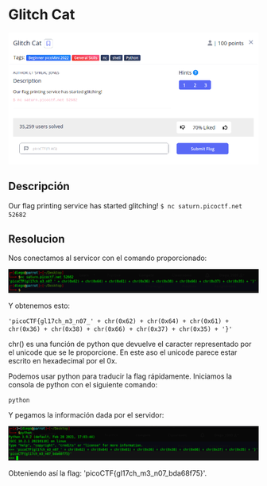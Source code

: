 # Glitch Cat
![Descripcion del CTF](img/description.png)

## Descripción
Our flag printing service has started glitching!
`$ nc saturn.picoctf.net 52682`

## Resolucion
Nos conectamos al servicor con el comando proporcionado:

![Consola](img/console1.png)

Y obtenemos esto:

```
'picoCTF{gl17ch_m3_n07_' + chr(0x62) + chr(0x64) + chr(0x61) + chr(0x36) + chr(0x38) + chr(0x66) + chr(0x37) + chr(0x35) + '}'
```

chr() es una función de python que devuelve el caracter representado por el unicode que se le proporcione. En este aso el unicode parece estar escrito en hexadecimal por el 0x.

Podemos usar python para traducir la flag rápidamente. Iniciamos la consola de python con el siguiente comando:

```
python
```

Y pegamos la información dada por el servidor:

![Consola](img/console2.png)

Obteniendo así la flag: 'picoCTF{gl17ch_m3_n07_bda68f75}'.
